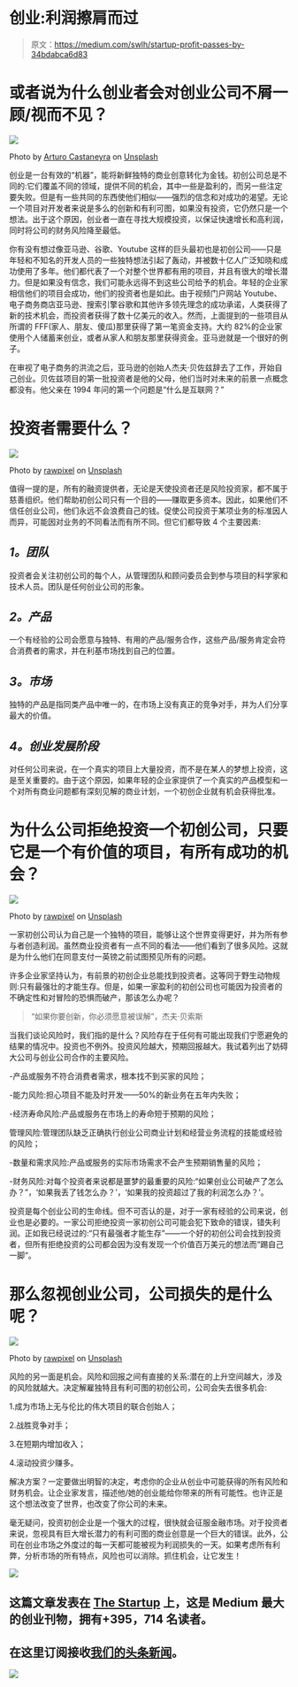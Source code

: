 # 创业:利润擦肩而过

> 原文：<https://medium.com/swlh/startup-profit-passes-by-34bdabca6d83>

# 或者说为什么创业者会对创业公司不屑一顾/视而不见？

![](img/2856e11146bc82deb0c13fc5606cd91e.png)

Photo by [Arturo Castaneyra](https://unsplash.com/photos/tPE60iK97qw?utm_source=unsplash&utm_medium=referral&utm_content=creditCopyText) on [Unsplash](https://unsplash.com/search/photos/walking?utm_source=unsplash&utm_medium=referral&utm_content=creditCopyText)

创业是一台有效的“机器”，能将新鲜独特的商业创意转化为金钱。初创公司总是不同的:它们覆盖不同的领域，提供不同的机会，其中一些是盈利的，而另一些注定要失败。但是有一些共同的东西使他们相似——强烈的信念和对成功的渴望。无论一个项目对开发者来说是多么的创新和有利可图，如果没有投资，它仍然只是一个想法。出于这个原因，创业者一直在寻找大规模投资，以保证快速增长和高利润，同时将公司的财务风险降至最低。

你有没有想过像亚马逊、谷歌、Youtube 这样的巨头最初也是初创公司——只是年轻和不知名的开发人员的一些独特想法引起了轰动，并被数十亿人广泛知晓和成功使用了多年。他们都代表了一个对整个世界都有用的项目，并且有很大的增长潜力。但是如果没有信念，我们可能永远得不到这些公司给予的机会。年轻的企业家相信他们的项目会成功，他们的投资者也是如此。由于视频门户网站 Youtube、电子商务商店亚马逊、搜索引擎谷歌和其他许多领先理念的成功承诺，人类获得了新的技术机会，而投资者获得了数十亿美元的收入。然而，上面提到的一些项目从所谓的 FFF(家人、朋友、傻瓜)那里获得了第一笔资金支持。大约 82%的企业家使用个人储蓄来创业，或者从家人和朋友那里获得资金。亚马逊就是一个很好的例子。

在审视了电子商务的洪流之后，亚马逊的创始人杰夫·贝佐兹辞去了工作，开始自己创业。贝佐兹项目的第一批投资者是他的父母，他们当时对未来的前景一点概念都没有。他父亲在 1994 年问的第一个问题是“什么是互联网？”

# **投资者需要什么？**

![](img/90645fefcf5b547a1b14c576b5b22b18.png)

Photo by [rawpixel](https://unsplash.com/@rawpixel?utm_source=medium&utm_medium=referral) on [Unsplash](https://unsplash.com?utm_source=medium&utm_medium=referral)

值得一提的是，所有的融资提供者，无论是天使投资者还是风险投资家，都不属于慈善组织。他们帮助初创公司只有一个目的——赚取更多资本。因此，如果他们不信任创业公司，他们永远不会浪费自己的钱。促使公司投资于某项业务的标准因人而异，可能因对业务的不同看法而有所不同。但它们都导致 4 个主要因素:

## *1。团队*

投资者会关注初创公司的每个人，从管理团队和顾问委员会到参与项目的科学家和技术人员。团队是任何创业公司的形象。

## *2。产品*

一个有经验的公司会愿意与独特、有用的产品/服务合作，这些产品/服务肯定会符合消费者的需求，并在利基市场找到自己的位置。

## *3。市场*

独特的产品是指同类产品中唯一的，在市场上没有真正的竞争对手，并为人们分享最大的价值。

## *4。创业发展阶段*

对任何公司来说，在一个真实的项目上大量投资，而不是在某人的梦想上投资，这是至关重要的。由于这个原因，如果年轻的企业家提供了一个真实的产品模型和一个对所有商业问题都有深刻见解的商业计划，一个初创企业就有机会获得批准。

# 为什么公司拒绝投资一个初创公司，只要它是一个有价值的项目，有所有成功的机会？

![](img/b52f88627b45238a60ad1d405a222530.png)

Photo by [rawpixel](https://unsplash.com/@rawpixel?utm_source=medium&utm_medium=referral) on [Unsplash](https://unsplash.com?utm_source=medium&utm_medium=referral)

一家初创公司认为自己是一个独特的项目，能够让这个世界变得更好，并为所有参与者创造利润。虽然商业投资者有一点不同的看法——他们看到了很多风险。这就是为什么他们在同意支付一英镑之前试图预见所有的问题。

许多企业家坚持认为，有前景的初创企业总能找到投资者。这等同于野生动物规则:只有最强壮的才能生存。但是，如果一家盈利的初创公司也可能因为投资者的不确定性和对冒险的恐惧而破产，那该怎么办呢？

> “如果你要创新，你必须愿意被误解”，杰夫·贝索斯

当我们谈论风险时，我们指的是什么？风险存在于任何有可能出现我们宁愿避免的结果的情况中。投资也不例外。投资风险越大，预期回报越大。我试着列出了妨碍大公司与创业公司合作的主要风险。

-产品或服务不符合消费者需求，根本找不到买家的风险；

-能力风险:担心项目不能及时开发——50%的新业务在五年内失败；

-经济寿命风险:产品或服务在市场上的寿命短于预期的风险；

管理风险:管理团队缺乏正确执行创业公司商业计划和经营业务流程的技能或经验的风险；

-数量和需求风险:产品或服务的实际市场需求不会产生预期销售量的风险；

-财务风险:对每个投资者来说都是噩梦的最重要的风险:“如果创业公司破产了怎么办？”，‘如果我丢了钱怎么办？’，‘如果我的投资超过了我的利润怎么办？’。

投资是每个创业公司的生命线。但不可否认的是，对于一家有经验的公司来说，创业也是必要的。一家公司拒绝投资一家初创公司可能会犯下致命的错误，错失利润。正如我已经说过的:“只有最强者才能生存”——一个好的初创公司会找到投资者，但所有拒绝投资的公司都会因为没有发现一个价值百万美元的想法而“踢自己一脚”。

# 那么忽视创业公司，公司损失的是什么呢？

![](img/c682b0ee854d7bd8d9817e75676f2eee.png)

Photo by [rawpixel](https://unsplash.com/@rawpixel?utm_source=medium&utm_medium=referral) on [Unsplash](https://unsplash.com?utm_source=medium&utm_medium=referral)

风险的另一面是机会。风险和回报之间有直接的关系:潜在的上升空间越大，涉及的风险就越大。决定解雇独特且有利可图的初创公司，公司会失去很多机会:

1.成为市场上无与伦比的伟大项目的联合创始人；

2.战胜竞争对手；

3.在短期内增加收入；

4.滚动投资少赚多。

解决方案？一定要做出明智的决定，考虑你的企业从创业中可能获得的所有风险和财务机会。让企业家发言，描述他/她的创业能给你带来的所有可能性。也许正是这个想法改变了世界，也改变了你公司的未来。

毫无疑问，投资初创企业是一个强大的过程，很快就会征服金融市场。对于投资者来说，忽视具有巨大增长潜力的有利可图的商业创意是一个巨大的错误。此外，公司在创业市场之外度过的每一天都可能被视为利润损失的一天。如果考虑所有利弊，分析市场的所有特点，风险也可以消除。抓住机会，让它发生！

[![](img/308a8d84fb9b2fab43d66c117fcc4bb4.png)](https://medium.com/swlh)

## 这篇文章发表在 [The Startup](https://medium.com/swlh) 上，这是 Medium 最大的创业刊物，拥有+395，714 名读者。

## 在这里订阅接收[我们的头条新闻](http://growthsupply.com/the-startup-newsletter/)。

[![](img/b0164736ea17a63403e660de5dedf91a.png)](https://medium.com/swlh)